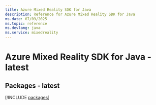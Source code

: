 ```yaml
---
title: Azure Mixed Reality SDK for Java
description: Reference for Azure Mixed Reality SDK for Java
ms.date: 07/09/2025
ms.topic: reference
ms.devlang: java
ms.service: mixedreality
---
```

# Azure Mixed Reality SDK for Java - latest
## Packages - latest
[!INCLUDE [packages](mixed-reality-index.md)]